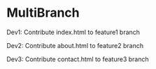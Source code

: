 # MultiBranch

Dev1: Contribute index.html to feature1 branch

Dev2: Contribute about.html to feature2 branch

Dev3: Contribute contact.html to feature3 branch
